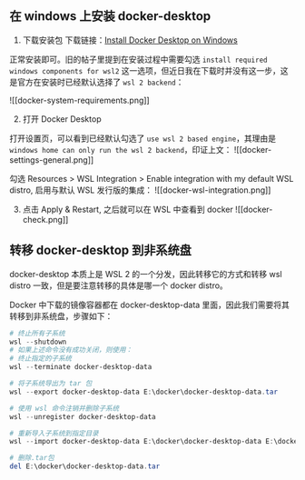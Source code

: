 ## 在 windows 上安装 docker-desktop

1. 下载安装包
下载链接：[Install Docker Desktop on Windows](https://docs.docker.com/desktop/windows/install/)

正常安装即可。旧的帖子里提到在安装过程中需要勾选 `install required windows components for wsl2` 这一选项，但近日我在下载时并没有这一步，这是官方在安装时已经默认选择了 `wsl 2 backend`：

![[docker-system-requirements.png]]

2. 打开 Docker Desktop

打开设置页，可以看到已经默认勾选了 `use wsl 2 based engine`，其理由是 `windows home can only run the wsl 2 backend`，印证上文：
![[docker-settings-general.png]]

勾选 Resources > WSL Integration > Enable integration with my default WSL distro, 启用与默认 WSL 发行版的集成：
![[docker-wsl-integration.png]]

3. 点击 Apply & Restart, 之后就可以在 WSL 中查看到 docker
![[docker-check.png]]

## 转移 docker-desktop 到非系统盘
docker-desktop 本质上是 WSL 2 的一个分发，因此转移它的方式和转移 wsl distro 一致，但是要注意转移的具体是哪一个 docker distro。

Docker 中下载的镜像容器都在 docker-desktop-data 里面，因此我们需要将其转移到非系统盘，步骤如下：

```powershell
# 终止所有子系统
wsl --shutdown
# 如果上述命令没有成功关闭，则使用：
# 终止指定的子系统
wsl --terminate docker-desktop-data

# 将子系统导出为 tar 包
wsl --export docker-desktop-data E:\docker\docker-desktop-data.tar

# 使用 wsl 命令注销并删除子系统
wsl --unregister docker-desktop-data

# 重新导入子系统到指定目录
wsl --import docker-desktop-data E:\docker\docker-desktop-data E:\docker\docker-desktop-data.tar

# 删除.tar包
del E:\docker\docker-desktop-data.tar
```